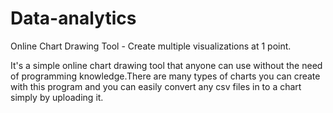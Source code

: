 # Data-analytics
Online Chart Drawing Tool - Create multiple visualizations at 1 point.

It's a simple online chart drawing tool that anyone can use without the need of programming knowledge.There are many types of charts you can create with this program and you can easily convert any csv files in to a chart simply by uploading it.
